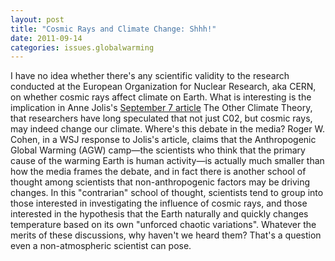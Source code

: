 ```yaml
---
layout: post
title: "Cosmic Rays and Climate Change: Shhh!"
date: 2011-09-14
categories: issues.globalwarming
---
```


I have no idea whether there's any scientific validity to the research conducted
at the European Organization for Nuclear Research, aka CERN, on whether cosmic
rays affect climate on Earth. What is interesting is the implication in Anne
Jolis's [September 7
article](http://online.wsj.com/article/SB10001424053111904537404576554750502443800.html)
 The Other Climate Theory, that researchers have long speculated that not just
C02, but cosmic rays, may indeed change our climate. Where's this debate in the
media? Roger W. Cohen, in a WSJ response to Jolis's article, claims that the
Anthropogenic Global Warming (AGW) camp&mdash;the scientists who think that the
primary cause of the warming Earth is human activity&mdash;is actually much
smaller than how the media frames the debate, and in fact there is another
school of thought among scientists that non-anthropogenic factors may be driving
changes. In this "contrarian" school of thought, scientists tend to group into
those interested in investigating the influence of cosmic rays, and those
interested in the hypothesis that the Earth naturally and quickly changes
temperature based on its own "unforced chaotic variations". Whatever the merits
of these discussions, why haven't we heard them? That's a question even a
non-atmospheric scientist can
pose.